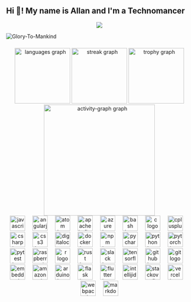 <h2 align="left">Hi 👋! My name is Allan and I'm a Technomancer</h2>

<p align="center">
<img src="![particles](https://github.com/DarkStarStrix/DarkStarStrix/assets/108637439/cd8b0ce9-b3f8-4699-8b6c-4d40002ba24a"
  </p>


![Glory-To-Mankind](https://github.com/DarkStarStrix/DarkStarStrix/assets/108637439/9631273c-4568-459c-a720-1cfd71543f8f)


###

<div align="center">
  <img src="https://github-readme-stats.vercel.app/api/top-langs?username=DarkStarStrix&locale=en&hide_title=false&layout=compact&card_width=320&langs_count=5&theme=dracula&hide_border=false&order=2" height="150" alt="languages graph"  />
  <img src="https://streak-stats.demolab.com?user=DarkStarStrix&locale=en&mode=daily&theme=dracula&hide_border=false&border_radius=5&order=3" height="150" alt="streak graph"  />
  <img src="https://github-profile-trophy.vercel.app?username=DarkStarStrix&theme=dracula&column=-1&row=1&margin-w=8&margin-h=8&no-bg=false&no-frame=false&order=4" height="150" alt="trophy graph"  />
  <img src="https://github-readme-activity-graph.vercel.app/graph?username=DarkStarStrix&radius=16&theme=react&area=true&order=5" height="300" alt="activity-graph graph"  />
</div>


<div align="center">
  <img src="https://cdn.jsdelivr.net/gh/devicons/devicon/icons/javascript/javascript-original.svg" height="41" alt="javascript logo"  />
  <img width="12" />
  <img src="https://cdn.jsdelivr.net/gh/devicons/devicon/icons/angularjs/angularjs-original.svg" height="41" alt="angularjs logo"  />
  <img width="12" />
  <img src="https://cdn.jsdelivr.net/gh/devicons/devicon/icons/atom/atom-original.svg" height="41" alt="atom logo"  />
  <img width="12" />
  <img src="https://cdn.jsdelivr.net/gh/devicons/devicon/icons/apachekafka/apachekafka-original.svg" height="41" alt="apachekafka logo"  />
  <img width="12" />
  <img src="https://cdn.jsdelivr.net/gh/devicons/devicon/icons/azure/azure-original.svg" height="41" alt="azure logo"  />
  <img width="12" />
  <img src="https://cdn.jsdelivr.net/gh/devicons/devicon/icons/bash/bash-original.svg" height="41" alt="bash logo"  />
  <img width="12" />
  <img src="https://cdn.jsdelivr.net/gh/devicons/devicon/icons/c/c-original.svg" height="41" alt="c logo"  />
  <img width="12" />
  <img src="https://cdn.jsdelivr.net/gh/devicons/devicon/icons/cplusplus/cplusplus-original.svg" height="41" alt="cplusplus logo"  />
  <img width="12" />
  <img src="https://cdn.jsdelivr.net/gh/devicons/devicon/icons/csharp/csharp-original.svg" height="41" alt="csharp logo"  />
  <img width="12" />
  <img src="https://cdn.jsdelivr.net/gh/devicons/devicon/icons/css3/css3-original.svg" height="41" alt="css3 logo"  />
  <img width="12" />
  <img src="https://cdn.jsdelivr.net/gh/devicons/devicon/icons/digitalocean/digitalocean-original.svg" height="41" alt="digitalocean logo"  />
  <img width="12" />
  <img src="https://cdn.jsdelivr.net/gh/devicons/devicon/icons/docker/docker-original.svg" height="41" alt="docker logo"  />
  <img width="12" />
  <img src="https://cdn.jsdelivr.net/gh/devicons/devicon/icons/npm/npm-original-wordmark.svg" height="41" alt="npm logo"  />
  <img width="12" />
  <img src="https://cdn.jsdelivr.net/gh/devicons/devicon/icons/pycharm/pycharm-original.svg" height="41" alt="pycharm logo"  />
  <img width="12" />
  <img src="https://cdn.jsdelivr.net/gh/devicons/devicon/icons/python/python-original.svg" height="41" alt="python logo"  />
  <img width="12" />
  <img src="https://cdn.jsdelivr.net/gh/devicons/devicon/icons/pytorch/pytorch-original.svg" height="41" alt="pytorch logo"  />
  <img width="12" />
  <img src="https://cdn.jsdelivr.net/gh/devicons/devicon/icons/pytest/pytest-original.svg" height="41" alt="pytest logo"  />
  <img width="12" />
  <img src="https://cdn.jsdelivr.net/gh/devicons/devicon/icons/raspberrypi/raspberrypi-original.svg" height="41" alt="raspberrypi logo"  />
  <img width="12" />
  <img src="https://cdn.jsdelivr.net/gh/devicons/devicon/icons/r/r-original.svg" height="41" alt="r logo"  />
  <img width="12" />
  <img src="https://skillicons.dev/icons?i=rust" height="41" alt="rust logo"  />
  <img width="12" />
  <img src="https://cdn.jsdelivr.net/gh/devicons/devicon/icons/slack/slack-original.svg" height="41" alt="slack logo"  />
  <img width="12" />
  <img src="https://cdn.jsdelivr.net/gh/devicons/devicon/icons/tensorflow/tensorflow-original.svg" height="41" alt="tensorflow logo"  />
  <img width="12" />
  <img src="https://cdn.jsdelivr.net/gh/devicons/devicon/icons/github/github-original.svg" height="41" alt="github logo"  />
  <img width="12" />
  <img src="https://cdn.jsdelivr.net/gh/devicons/devicon/icons/git/git-original.svg" height="41" alt="git logo"  />
  <img width="12" />
  <img src="https://cdn.jsdelivr.net/gh/devicons/devicon/icons/embeddedc/embeddedc-original.svg" height="41" alt="embeddedc logo"  />
  <img width="12" />
  <img src="https://skillicons.dev/icons?i=aws" height="41" alt="amazonwebservices logo"  />
  <img width="12" />
  <img src="https://skillicons.dev/icons?i=arduino" height="41" alt="arduino logo"  />
  <img width="12" />
  <img src="https://skillicons.dev/icons?i=flask" height="41" alt="flask logo"  />
  <img width="12" />
  <img src="https://skillicons.dev/icons?i=flutter" height="41" alt="flutter logo"  />
  <img width="12" />
  <img src="https://skillicons.dev/icons?i=idea" height="41" alt="intellijidea logo"  />
  <img width="12" />
  <img src="https://skillicons.dev/icons?i=stackoverflow" height="41" alt="stackoverflow logo"  />
  <img width="12" />
  <img src="https://skillicons.dev/icons?i=vercel" height="41" alt="vercel logo"  />
  <img width="12" />
  <img src="https://skillicons.dev/icons?i=webpack" height="41" alt="webpack logo"  />
  <img width="12" />
  <img src="https://cdn.jsdelivr.net/gh/devicons/devicon/icons/markdown/markdown-original.svg" height="41" alt="markdown logo"  />
</div>

###
